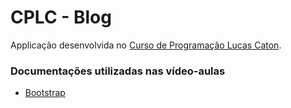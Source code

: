 # CPLC - Blog

Applicação desenvolvida no [Curso de Programação Lucas Caton](https://www.lucascaton.com.br/cursos/cplc/).

### Documentações utilizadas nas vídeo-aulas

* [Bootstrap](https://getbootstrap.com/docs)
